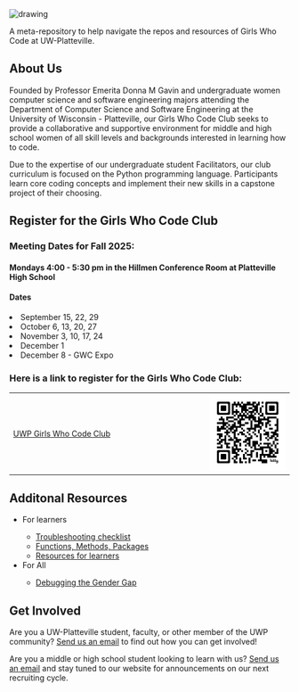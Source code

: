 <img src="GWC-UWP.png" alt="drawing" width="450"/>

A meta-repository to help navigate the repos and resources of Girls Who Code at UW-Platteville.

<h2>About Us</h2>
Founded by Professor Emerita Donna M Gavin and undergraduate women computer science and software engineering majors attending the Department of Computer Science and Software Engineering at the University of Wisconsin - Platteville, our Girls Who Code Club seeks to provide a collaborative and supportive environment for middle and high school women of all skill levels and backgrounds interested in learning how to code.

Due to the expertise of our undergraduate student Facilitators, our club curriculum is focused on the Python programming language. Participants learn core coding concepts and implement their new skills in a capstone project of their choosing.

<h2>Register for the Girls Who Code Club</h2>

<h3>Meeting Dates for Fall 2025:</h3>
<h4>Mondays 4:00 - 5:30 pm in the Hillmen Conference Room at Platteville High School</h4>
<h4>Dates</h4>
  <li>September 15, 22, 29</li>
  <li>October 6, 13, 20, 27</li>
  <li>November 3, 10, 17, 24</li>
  <li>December 1</li>
  <li>December 8 - GWC Expo</li>

<h3>Here is a link to register for the Girls Who Code Club:</h3>
<table style="width:100%">
  <tr>
    <td style="width:70%"><p><a href="https://app.campdoc.com/register/uwplatteville/gwcfall">UWP Girls Who Code Club</a></p></td>
    <td><img src="GWC_QR_CODE.png" alt="UWP Girls Who Code Registration on Camp Doc"></td>
  </tr>
</table>



<h2>Additonal Resources</h2>
<ul>
  <li>For learners</li>
    <ul>
      <li><a href="troubleshooting-checklist.md">Troubleshooting checklist</a></li>
      <li><a href="functions_methods_packages.md">Functions, Methods, Packages</a></li>
      <li><a href="learning-resources.md">Resources for learners</a></li>
    </ul>
  <li>For All</li>
  <ul>
    <li><a href="debugging-the-gender-gap.html">Debugging the Gender Gap</a></li>
  </ul>
</ul>
<h2>Get Involved</h2>
Are you a UW-Platteville student, faculty, or other member of the UWP community? <a href="mailto:girlswhocode@uwplatt.edu">Send us an email</a> to find out how you can get involved!

Are you a middle or high school student looking to learn with us? <a href="mailto:girlswhocode@uwplatt.edu">Send us an email</a> and stay tuned to our website for announcements on our next recruiting cycle.
